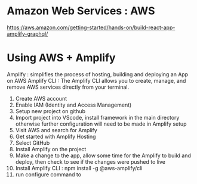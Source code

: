 # Amazon Web Services : AWS

https://aws.amazon.com/getting-started/hands-on/build-react-app-amplify-graphql/

# Using AWS + Amplify

Amplify : simplifies the process of hosting, building and deploying an App on AWS
Amplify CLI : The Amplify CLI allows you to create, manage, and remove AWS services directly from your terminal.

1. Create AWS account
2. Enable IAM (Identity and Access Management)
3. Setup new project on github
4. Import project into VScode, install framework in the main directory otherwise further configuration will need to be made in Amplify setup
5. Visit AWS and search for Amplify
6. Get started with Amplify Hosting
7. Select GitHub
8. Install Amplify on the project
9. Make a change to the app, allow some time for the Amplify to build and deploy, then check to see if the changes were pushed to live
10. Install Amplify CLI : npm install -g @aws-amplify/cli
11. run configure command to 